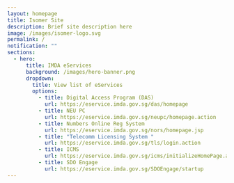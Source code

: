 ```yaml
---
layout: homepage
title: Isomer Site
description: Brief site description here
image: /images/isomer-logo.svg
permalink: /
notification: ""
sections:
  - hero:
      title: IMDA eServices
      background: /images/hero-banner.png
      dropdown:
        title: View list of eServices
        options:
          - title: Digital Access Program (DAS)
            url: https://eservice.imda.gov.sg/das/homepage
          - title: NEU PC
            url: https://eservice.imda.gov.sg/neupc/homepage.action
          - title: Numbers Online Reg System
            url: https://eservice.imda.gov.sg/nors/homepage.jsp
          - title: "Telecomm Licensing System "
            url: https://eservice.imda.gov.sg/tls/login.action
          - title: ICMS
            url: https://eservice.imda.gov.sg/icms/initializeHomePage.action
          - title: SDO Engage
            url: https://eservice.imda.gov.sg/SDOEngage/startup
---
```

